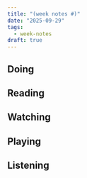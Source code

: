 ```yaml
---
title: "(week notes #)"
date: "2025-09-29"
tags:
  - week-notes
draft: true
---
```

## Doing

## Reading

## Watching

## Playing

## Listening